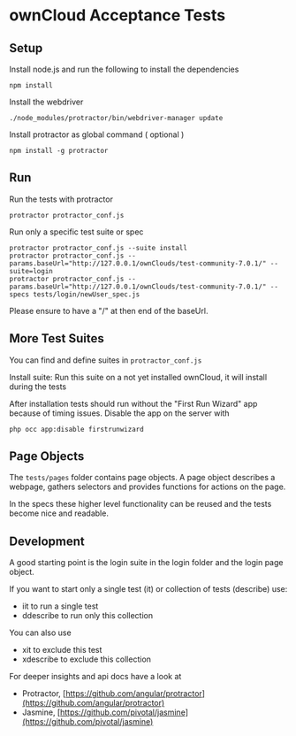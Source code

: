 ownCloud Acceptance Tests
=========================


Setup
-----

Install node.js and run the following to install the dependencies

```
npm install
```

Install the webdriver
```
./node_modules/protractor/bin/webdriver-manager update
```

Install protractor as global command ( optional )
```
npm install -g protractor
```

Run
---

Run the tests with protractor
```
protractor protractor_conf.js
```

Run only a specific test suite or spec
```
protractor protractor_conf.js --suite install
protractor protractor_conf.js --params.baseUrl="http://127.0.0.1/ownClouds/test-community-7.0.1/" --suite=login
protractor protractor_conf.js --params.baseUrl="http://127.0.0.1/ownClouds/test-community-7.0.1/" --specs tests/login/newUser_spec.js
```

Please ensure to have a "/" at then end of the baseUrl.

More Test Suites
----------------

You can find and define suites in ```protractor_conf.js```

Install suite: Run this suite on a not yet installed ownCloud, it will install during the tests

After installation tests should run without the "First Run Wizard" app because of timing issues.
Disable the app on the server with 

```
php occ app:disable firstrunwizard
```

Page Objects
------------

The ```tests/pages``` folder contains page objects.
A page object describes a webpage, gathers selectors and provides functions for actions on the page. 

In the specs these higher level functionality can be reused and the tests become nice and readable.

Development
-----------

A good starting point is the login suite in the login folder and the login page object.

If you want to start only a single test (it) or collection of tests (describe) use:

* iit to run a single test
* ddescribe to run only this collection

You can also use

* xit to exclude this test
* xdescribe to exclude this collection

For deeper insights and api docs have a look at 

* Protractor, [https://github.com/angular/protractor](https://github.com/angular/protractor)
* Jasmine, [https://github.com/pivotal/jasmine](https://github.com/pivotal/jasmine)

